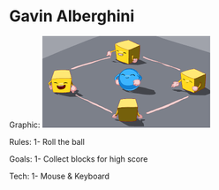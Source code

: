 # Gavin Alberghini

Graphic:
![Image](https://github.com/gavinjalberghini/Unity-Mentorship-2021/blob/main/Documents/Images/gavin_minigame_img.png)

Rules:
1- Roll the ball

Goals:
1- Collect blocks for high score

Tech:
1- Mouse & Keyboard

